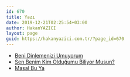 ```yaml
---
id: 670
title: Yazı
date: 2019-12-21T02:25:54+03:00
author: HakanYAZICI
layout: page
guid: https://hakanyazici.com.tr/?page_id=670
---
```

<ul class="lcp_catlist" id="lcp_instance_0">
  <li >
    <a href="https://hakanyazici.com.tr/yazi/beni-dinlemenizi-umuyorum/" title="Beni Dinlemenizi Umuyorum">Beni Dinlemenizi Umuyorum</a>
  </li>
  <li >
    <a href="https://hakanyazici.com.tr/yazi/sen-benim-kim-oldugumu-biliyor-musun/" title="Sen Benim Kim Olduğumu Biliyor Musun?">Sen Benim Kim Olduğumu Biliyor Musun?</a>
  </li>
  <li >
    <a href="https://hakanyazici.com.tr/yazi/masal-bu-ya/" title="Masal Bu Ya">Masal Bu Ya</a>
  </li>
</ul>
